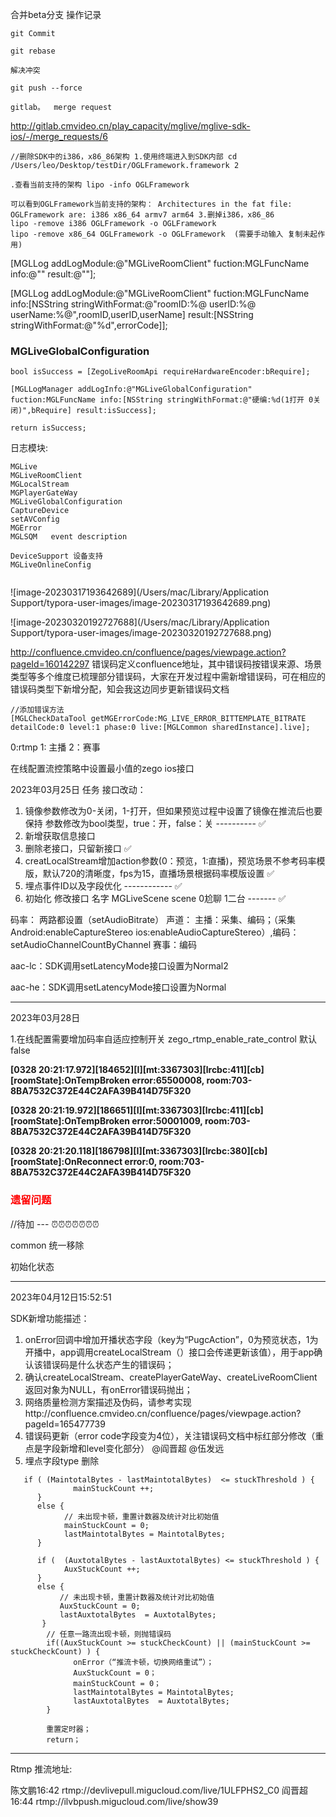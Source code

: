 合并beta分支 操作记录

```
git Commit

git rebase

解决冲突

git push --force

gitlab。  merge request
```



http://gitlab.cmvideo.cn/play_capacity/mglive/mglive-sdk-ios/-/merge_requests/6







````objc
//删除SDK中的i386，x86_86架构 1.使用终端进入到SDK内部 cd /Users/leo/Desktop/testDir/OGLFramework.framework 2

.查看当前支持的架构 lipo -info OGLFramework  

可以看到OGLFramework当前支持的架构： Architectures in the fat file: OGLFramework are: i386 x86_64 armv7 arm64 3.删掉i386，x86_86
lipo -remove i386 OGLFramework -o OGLFramework
lipo -remove x86_64 OGLFramework -o OGLFramework  (需要手动输入 复制未起作用)
````





[MGLLog addLogModule:@"MGLiveRoomClient" fuction:MGLFuncName info:@"" result:@""];



[MGLLog addLogModule:@"MGLiveRoomClient" fuction:MGLFuncName info:[NSString stringWithFormat:@"roomID:%@ userID:%@ userName:%@",roomID,userID,userName] result:[NSString stringWithFormat:@"%d",errorCode]];

###  MGLiveGlobalConfiguration

```
bool isSuccess = [ZegoLiveRoomApi requireHardwareEncoder:bRequire];

[MGLLogManager addLogInfo:@"MGLiveGlobalConfiguration" fuction:MGLFuncName info:[NSString stringWithFormat:@"硬编:%d(1打开 0关闭)",bRequire] result:isSuccess];

return isSuccess;
```





日志模块:

```
MGLive  
MGLiveRoomClient
MGLocalStream
MGPlayerGateWay
MGLiveGlobalConfiguration
CaptureDevice
setAVConfig
MGError
MGLSQM   event description

DeviceSupport 设备支持
MGLiveOnlineConfig


```



![image-20230317193642689](/Users/mac/Library/Application Support/typora-user-images/image-20230317193642689.png)



![image-20230320192727688](/Users/mac/Library/Application Support/typora-user-images/image-20230320192727688.png)

http://confluence.cmvideo.cn/confluence/pages/viewpage.action?pageId=160142297
错误码定义confluence地址，其中错误码按错误来源、场景类型等多个维度已梳理部分错误码，大家在开发过程中需新增错误码，可在相应的错误码类型下新增分配，知会我这边同步更新错误码文档

```objc
//添加错误方法
[MGLCheckDataTool getMGErrorCode:MG_LIVE_ERROR_BITTEMPLATE_BITRATE detailCode:0 level:1 phase:0 live:[MGLCommon sharedInstance].live];
```





0:rtmp 1: 主播 2：赛事



在线配置流控策略中设置最小值的zego ios接口

2023年03月25日  任务
接口改动：

1. 镜像参数修改为0-关闭，1-打开，但如果预览过程中设置了镜像在推流后也要保持
   参数修改为bool类型，true：开，false：关 ---------- ✅
2. 新增获取信息接口
3. 删除老接口，只留新接口  ✅
4.  creatLocalStream增加action参数(0：预览，1:直播)，预览场景不参考码率模版，默认720的清晰度，fps为15，直播场景根据码率模版设置   ✅
5. 埋点事件ID以及字段优化  ------------  ✅
6. 初始化 修改接口 名字 MGLiveScene scene 0尬聊 1二台    ------- ✅



码率：
   两路都设置（setAudioBitrate）
声道：
   主播：采集、编码；（采集Android:enableCaptureStereo  ios:enableAudioCaptureStereo）,编码：setAudioChannelCountByChannel
   赛事：编码

aac-lc：SDK调用setLatencyMode接口设置为Normal2

aac-he：SDK调用setLatencyMode接口设置为Normal



----



2023年03月28日

1.在线配置需要增加码率自适应控制开关
zego_rtmp_enable_rate_control 默认false



**[0328 20:21:17.972][184652][I][mt:3367303][lrcbc:411][cb][roomState]:OnTempBroken error:65500008, room:703-8BA7532C372E44C2AFA39B414D75F320**

**[0328 20:21:19.972][186651][I][mt:3367303][lrcbc:411][cb][roomState]:OnTempBroken error:50001009, room:703-8BA7532C372E44C2AFA39B414D75F320**

**[0328 20:21:20.118][186798][I][mt:3367303][lrcbc:380][cb][roomState]:OnReconnect error:0, room:703-8BA7532C372E44C2AFA39B414D75F320**

### <font color=red>遗留问题</font>

//待加 --- ⏰⏰⏰⏰⏰⏰⏰

common 统一移除

初始化状态 

---



2023年04月12日15:52:51

SDK新增功能描述：
1. onError回调中增加开播状态字段（key为“PugcAction”，0为预览状态，1为开播中，app调用createLocalStream（）接口会传递更新该值），用于app确认该错误码是什么状态产生的错误码；
2. 确认createLocalStream、createPlayerGateWay、createLiveRoomClient返回对象为NULL，有onError错误码抛出；
3. 网络质量检测方案描述及伪码，请参考实现http://confluence.cmvideo.cn/confluence/pages/viewpage.action?pageId=165477739
4. 错误码更新（error code字段变为4位），关注错误码文档中标红部分修改（重点是字段新增和level变化部分）  @阎晋超 @伍发远
5. 埋点字段type 删除

```
   if ( (MaintotalBytes - lastMaintotalBytes)  <= stuckThreshold ) {
              mainStuckCount ++;
      }
      else {
            // 未出现卡顿，重置计数器及统计对比初始值
            mainStuckCount = 0;
            lastMaintotalBytes = MaintotalBytes;
      }

      if (  (AuxtotalBytes - lastAuxtotalBytes) <= stuckThreshold ) {
            AuxStuckCount ++;
      }
      else {
           // 未出现卡顿，重置计数器及统计对比初始值
           AuxStuckCount = 0;
           lastAuxtotalBytes  = AuxtotalBytes;
       }
        // 任意一路流出现卡顿，则抛错误码
        if((AuxStuckCount >= stuckCheckCount) || (mainStuckCount >= stuckCheckCount) ) {
              onError（“推流卡顿，切换网络重试”）；
              AuxStuckCount = 0；
              mainStuckCount = 0；
              lastMaintotalBytes = MaintotalBytes;
              lastAuxtotalBytes  = AuxtotalBytes;
        }

        重置定时器；
        return；
```



---

Rtmp 推流地址:

陈文鹏16:42
rtmp://devlivepull.migucloud.com/live/1ULFPHS2_C0
阎晋超16:44
rtmp://ilvbpush.migucloud.com/live/show39
